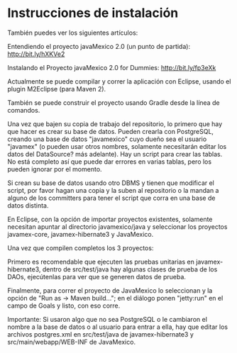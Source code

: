 Instrucciones de instalación
==================

También puedes ver los siguientes artículos:

Entendiendo el proyecto javaMexico 2.0 (un punto de partida): http://bit.ly/hXKVe2

Instalando el Proyecto javaMexico 2.0 for Dummies: http://bit.ly/fp3eXk

Actualmente se puede compilar y correr la aplicación con Eclipse, usando el plugin M2Eclipse (para Maven 2).

También se puede construir el proyecto usando Gradle desde la línea de comandos.

Una vez que bajen su copia de trabajo del repositorio, lo primero que hay que hacer es crear su base de datos. Pueden crearla con PostgreSQL, creando una base de datos "javamexico" cuyo dueño sea el usuario "javamex" (o pueden usar otros nombres, solamente necesitarán editar los datos del DataSource? más adelante). Hay un script para crear las tablas. No está completo así que puede dar errores en varias tablas, pero los pueden ignorar por el momento.

Si crean su base de datos usando otro DBMS y tienen que modificar el script, por favor hagan una copia y la suben al repositorio o la mandan a alguno de los committers para tener el script que corra en una base de datos distinta.

En Eclipse, con la opción de importar proyectos existentes, solamente necesitan apuntar al directorio javamexico/java y seleccionar los proyectos javamex-core, javamex-hibernate3 y JavaMexico.

Una vez que compilen completos los 3 proyectos:

Primero es recomendable que ejecuten las pruebas unitarias en javamex-hibernate3, dentro de src/test/java hay algunas clases de prueba de los DAOs, ejecútenlas para ver que se generen datos de prueba.

Finalmente, para correr el proyecto de JavaMexico lo seleccionan y la opción de "Run as -> Maven build..."; en el diálogo ponen "jetty:run" en el campo de Goals y listo, con eso corre.

Importante: Si usaron algo que no sea PostgreSQL o le cambiaron el nombre a la base de datos o al usuario para entrar a ella, hay que editar los archivos postgres.xml en src/test/java de javamex-hibernate3 y src/main/webapp/WEB-INF de JavaMexico.
